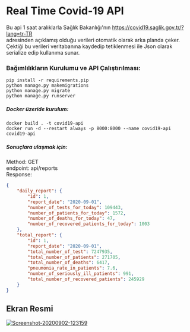 # Real Time Covid-19 API
Bu api 1 saat aralıklarla Sağlık Bakanlığı'nın https://covid19.saglik.gov.tr/?lang=tr-TR <br>
adresinden açıklamış olduğu verileri otomatik olarak arka planda çeker. <br>
Çektiği bu verileri veritabanına kaydedip tetiklenmesi ile Json olarak serialize edip kullanıma sunar.

### Bağımlılıkların Kurulumu ve API Çalıştırılması:
```
pip install -r requirements.pip
python manage.py makemigrations
python manage.py migrate
python manage.py runserver
```
##### Docker üzeride kurulum:
```
docker build . -t covid19-api
docker run -d --restart always -p 8000:8000 --name covid19-api covid19-api
```
##### Sonuçlara ulaşmak için:
Method: GET <br>
endpoint: api/reports <br>
Response:
```json
{
    "daily_report": {
        "id": 1,
        "report_date": "2020-09-01",
        "number_of_tests_for_today": 109443,
        "number_of_patients_for_today": 1572,
        "number_of_deaths_for_today": 47,
        "number_of_recovered_patients_for_today": 1003
    },
    "total_report": {
        "id": 1,
        "report_date": "2020-09-01",
        "total_number_of_test": 7247935,
        "total_number_of_patients": 271705,
        "total_number_of_deaths": 6417,
        "pneumonia_rate_in_patients": 7.6,
        "number_of_seriously_ill_patients": 991,
        "total_number_of_recovered_patients": 245929
    }
}
```
## Ekran Resmi
<a href="https://ibb.co/CtQbVkN"><img src="https://i.ibb.co/SxBtVhW/Screenshot-20200902-123159.png" alt="Screenshot-20200902-123159" border="0"></a>